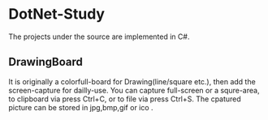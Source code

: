 # DotNet-Study 
The projects under the source are implemented in C#.

## DrawingBoard
It is originally a colorfull-board for Drawing(line/square etc.), then add the screen-capture for dailly-use.
You can capture full-screen or a squre-area, to clipboard via press Ctrl+C, or to file via press Ctrl+S. The cpatured picture can be stored in jpg,bmp,gif or ico .